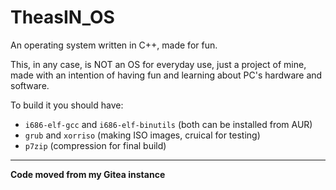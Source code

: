# TheasIN_OS
An operating system written in C++, made for fun.

This, in any case, is NOT an OS for everyday use, just a project of mine, made with an intention of having fun and learning about PC's hardware and software.

To build it you should have:
* `i686-elf-gcc` and `i686-elf-binutils` (both can be installed from AUR)
* `grub` and `xorriso` (making ISO images, cruical for testing)
* `p7zip` (compression for final build)
---
**Code moved from my Gitea instance**
